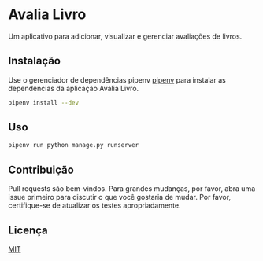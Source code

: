# Avalia Livro

Um aplicativo para adicionar, visualizar e gerenciar avaliações de livros.

## Instalação

Use o gerenciador de dependências pipenv [pipenv](https://pipenv.pypa.io/en/latest/) 
para instalar as dependências da aplicação Avalia Livro.

```bash
pipenv install --dev
```

## Uso

```bash
pipenv run python manage.py runserver
```

## Contribuição
Pull requests são bem-vindos. Para grandes mudanças, por favor, abra uma issue
primeiro para discutir o que você gostaria de mudar. Por favor, certifique-se de 
atualizar os testes apropriadamente.

## Licença
[MIT](https://choosealicense.com/licenses/mit/)
